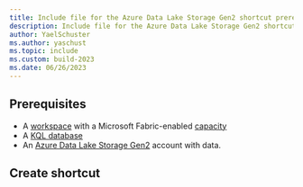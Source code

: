 ```yaml
---
title: Include file for the Azure Data Lake Storage Gen2 shortcut prerequisite in Real-Time Analytics
description: Include file for the Azure Data Lake Storage Gen2 shortcut prerequisite in Real-Time Analytics
author: YaelSchuster
ms.author: yaschust
ms.topic: include
ms.custom: build-2023
ms.date: 06/26/2023
---
```


## Prerequisites

* A [workspace](../../get-started/create-workspaces.md) with a Microsoft Fabric-enabled [capacity](../../enterprise/licenses.md#capacity)
* A [KQL database](../../real-time-analytics/create-database.md)
* An [Azure Data Lake Storage Gen2](/azure/storage/blobs/data-lake-storage-introduction) account with data.

## Create shortcut
